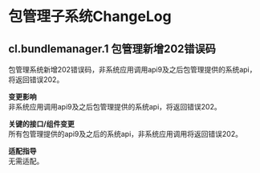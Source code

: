 # 包管理子系统ChangeLog

## cl.bundlemanager.1 包管理新增202错误码

包管理系统新增202错误码，非系统应用调用api9及之后包管理提供的系统api，将返回错误202。

**变更影响**<br>
非系统应用调用api9及之后包管理提供的系统api，将返回错误202。

**关键的接口/组件变更**<br>
所有包管理提供的api9及之后的系统api，非系统应用调用将返回错误202。

**适配指导**<br>
无需适配。